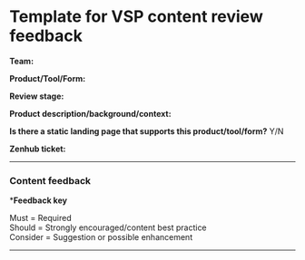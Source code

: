 
# Template for VSP content review feedback

**Team:** 

**Product/Tool/Form:** 

**Review stage:**

**Product description/background/context:**

**Is there a static landing page that supports this product/tool/form?** Y/N

**Zenhub ticket:**


<hr>

### Content feedback <br>


***Feedback key** 

Must = Required <br>
Should = Strongly encouraged/content best practice <br>
Consider = Suggestion or possible enhancement

<hr>


